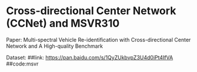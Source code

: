 # Cross-directional Center Network (CCNet) and MSVR310
Paper: Multi-spectral Vehicle Re-identification with Cross-directional  Center Network and A High-quality Benchmark

Dataset: ##link: https://pan.baidu.com/s/1QyZUkbvpZ3U4d0iPt4IfVA ##code:msvr
